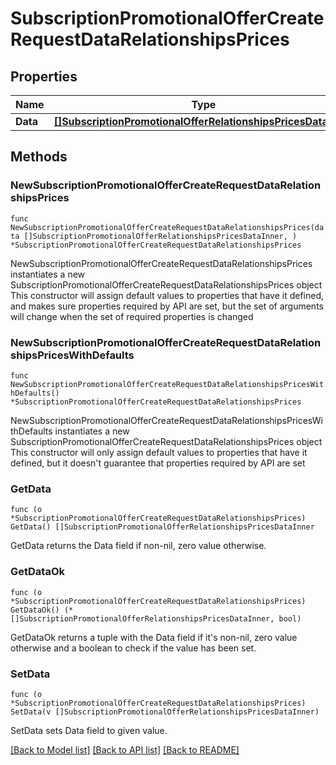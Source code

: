 # SubscriptionPromotionalOfferCreateRequestDataRelationshipsPrices

## Properties

Name | Type | Description | Notes
------------ | ------------- | ------------- | -------------
**Data** | [**[]SubscriptionPromotionalOfferRelationshipsPricesDataInner**](SubscriptionPromotionalOfferRelationshipsPricesDataInner.md) |  | 

## Methods

### NewSubscriptionPromotionalOfferCreateRequestDataRelationshipsPrices

`func NewSubscriptionPromotionalOfferCreateRequestDataRelationshipsPrices(data []SubscriptionPromotionalOfferRelationshipsPricesDataInner, ) *SubscriptionPromotionalOfferCreateRequestDataRelationshipsPrices`

NewSubscriptionPromotionalOfferCreateRequestDataRelationshipsPrices instantiates a new SubscriptionPromotionalOfferCreateRequestDataRelationshipsPrices object
This constructor will assign default values to properties that have it defined,
and makes sure properties required by API are set, but the set of arguments
will change when the set of required properties is changed

### NewSubscriptionPromotionalOfferCreateRequestDataRelationshipsPricesWithDefaults

`func NewSubscriptionPromotionalOfferCreateRequestDataRelationshipsPricesWithDefaults() *SubscriptionPromotionalOfferCreateRequestDataRelationshipsPrices`

NewSubscriptionPromotionalOfferCreateRequestDataRelationshipsPricesWithDefaults instantiates a new SubscriptionPromotionalOfferCreateRequestDataRelationshipsPrices object
This constructor will only assign default values to properties that have it defined,
but it doesn't guarantee that properties required by API are set

### GetData

`func (o *SubscriptionPromotionalOfferCreateRequestDataRelationshipsPrices) GetData() []SubscriptionPromotionalOfferRelationshipsPricesDataInner`

GetData returns the Data field if non-nil, zero value otherwise.

### GetDataOk

`func (o *SubscriptionPromotionalOfferCreateRequestDataRelationshipsPrices) GetDataOk() (*[]SubscriptionPromotionalOfferRelationshipsPricesDataInner, bool)`

GetDataOk returns a tuple with the Data field if it's non-nil, zero value otherwise
and a boolean to check if the value has been set.

### SetData

`func (o *SubscriptionPromotionalOfferCreateRequestDataRelationshipsPrices) SetData(v []SubscriptionPromotionalOfferRelationshipsPricesDataInner)`

SetData sets Data field to given value.



[[Back to Model list]](../README.md#documentation-for-models) [[Back to API list]](../README.md#documentation-for-api-endpoints) [[Back to README]](../README.md)


